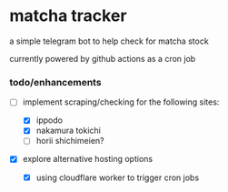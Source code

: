 # matcha tracker

a simple telegram bot to help check for matcha stock

currently powered by github actions as a cron job

### todo/enhancements

- [ ] implement scraping/checking for the following sites:

  - [x] ippodo
  - [x] nakamura tokichi
  - [ ] horii shichimeien?

- [x] explore alternative hosting options

  - [x] using cloudflare worker to trigger cron jobs
